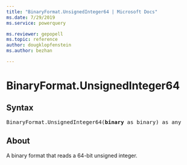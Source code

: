 ```yaml
---
title: "BinaryFormat.UnsignedInteger64 | Microsoft Docs"
ms.date: 7/29/2019
ms.service: powerquery

ms.reviewer: gepopell
ms.topic: reference
author: dougklopfenstein
ms.author: bezhan

---
```

# BinaryFormat.UnsignedInteger64

## Syntax

<pre>
BinaryFormat.UnsignedInteger64(<b>binary</b> as binary) as any  
</pre> 
  
## About  
A binary format that reads a 64-bit unsigned integer.  

